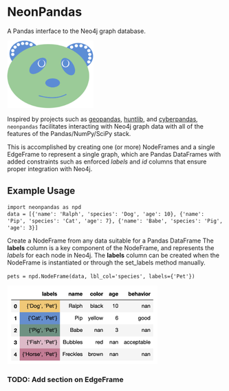 # NeonPandas

A Pandas interface to the Neo4j graph database.

<img src="src/logo.png" width="200"/>

Inspired by projects such as [geopandas](https://github.com/geopandas/geopandas), [huntlib](https://github.com/target/huntlib), and [cyberpandas](https://github.com/ContinuumIO/cyberpandas), `neonpandas` facilitates interacting with Neo4j graph data with all of the features of the Pandas/NumPy/SciPy stack.

This is accomplished by creating one (or more) NodeFrames and a single EdgeFrame to represent a single graph, which are Pandas DataFrames with added constraints such as enforced _labels_ and _id_ columns that ensure proper integration with Neo4j.


## Example Usage

```
import neonpandas as npd
data = [{'name': 'Ralph', 'species': 'Dog', 'age': 10}, {'name': 'Pip', 'species': 'Cat', 'age': 7}, {'name': 'Babe', 'species': 'Pig', 'age': 3}]
```

Create a NodeFrame from any data suitable for a Pandas DataFrame
The **labels** column is a key component of the NodeFrame, and represents the _labels_ 
for each node in Neo4j. The **labels** column can be created when the NodeFrame is
instantiated or through the set_labels method manually.

`pets = npd.NodeFrame(data, lbl_col='species', labels={'Pet'})`

<img src="src/nodeframe_example.png" width="350"/>

### TODO: Add section on EdgeFrame